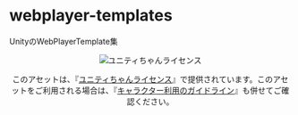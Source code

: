 webplayer-templates
===================

UnityのWebPlayerTemplate集


<div><p align="center"><img src="http://unity-chan.com/images/imageLicenseLogo.png" alt="ユニティちゃんライセンス"></p><p align="center">このアセットは、『<a href="http://unity-chan.com/download/license.html" target="_blank">ユニティちゃんライセンス</a>』で提供されています。このアセットをご利用される場合は、『<a href="http://unity-chan.com/download/guideline.html" target="_blank">キャラクター利用のガイドライン</a>』も併せてご確認ください。</p></div>
